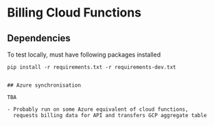 # Billing Cloud Functions

## Dependencies

To test locally, must have following packages installed

```shell
pip install -r requirements.txt -r requirements-dev.txt


## Azure synchronisation

TBA

- Probably run on some Azure equivalent of cloud functions,
  requests billing data for API and transfers GCP aggregate table
```
